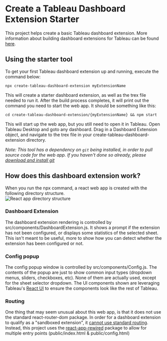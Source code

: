 # Create a Tableau Dashboard Extension Starter

This project helps create a basic Tableau dashboard extension.  More information about building dashboard extensions for Tableau can be found [here](https://tableau.github.io/extensions-api/).

## Using the starter tool
To get your first Tableau dashboard extension up and running, execute the command below:

```npx create-tableau-dashboard-extension myExtensionName```

This will create a starter dashboard extension, as well as the trex file needed to run it.  After the build process completes, it will print out the command you need to start the web app.  It should be something like this:

```cd create-tableau-dashboard-extension/{myExtensionName} && npm start```

This will start up the web app, but you still need to open it in Tableau.  Open Tableau Desktop and goto any dashboard.  Drag in a Dashboard Extension object, and navigate to the trex file in your create-tableau-dashboard-extension directory. 

*Note: This tool has a dependency on ```git``` being installed, in order to pull source code for the web app.  If you haven't done so already, please [download and install git](https://git-scm.com/downloads)*

## How does this dashboard extension work?
When you run the npx command, a react web app is created with the following directory structure.  
![React app directory structure](screenshots/directory-structure.png)

### Dashboard Extension
The dashboard extension rendering is controlled by src/components/DashboardExtension.js.  It shows a prompt if the extension has not been configured, or  displays some statistics of the selected sheet.  This isn't meant to be useful, more to show how you can detect whether the extension has been configured or not.

### Config popup
The config popup window is controlled by src/components/Config.js.  The contents of the popup are just to show common input types (dropdown menus, sliders, checkboxes, etc).  None of them are actually used, except for the sheet selector dropdown.  The UI components shown are leveraging Tableau's [React UI](https://tableau.github.io/tableau-ui/) to ensure the components look like the rest of Tableau.

### Routing
One thing that may seem unusual about this web app, is that it does not use the standard react-router-dom package.  In order for a dashboard extension to qualify as a "sandboxed extension", it [cannot use standard routing](https://tableau.github.io/extensions-api/docs/trex_sandbox_test.html#requirements-for-sandboxed-extensions). Instead, this project uses the [react-app-rewired](https://www.npmjs.com/package/react-app-rewired) package to allow for multiple entry points (public/index.html & public/config.html)

